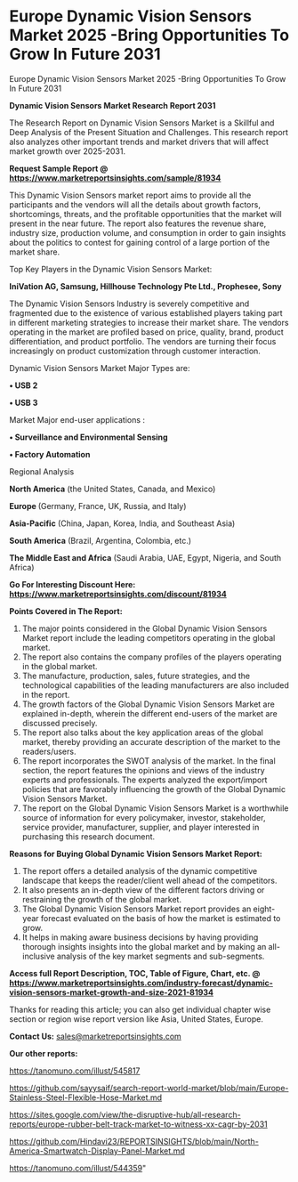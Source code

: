# Europe Dynamic Vision Sensors Market 2025 -Bring Opportunities To Grow In Future 2031
Europe Dynamic Vision Sensors Market 2025 -Bring Opportunities To Grow In Future 2031

<strong>Dynamic Vision Sensors Market Research Report 2031</strong>

The Research Report on Dynamic Vision Sensors Market is a Skillful and Deep Analysis of the Present Situation and Challenges. This research report also analyzes other important trends and market drivers that will affect market growth over 2025-2031.

<strong>Request Sample Report @ <a href=https://www.marketreportsinsights.com/sample/81934>https://www.marketreportsinsights.com/sample/81934</a></strong>

This Dynamic Vision Sensors market report aims to provide all the participants and the vendors will all the details about growth factors, shortcomings, threats, and the profitable opportunities that the market will present in the near future. The report also features the revenue share, industry size, production volume, and consumption in order to gain insights about the politics to contest for gaining control of a large portion of the market share.

Top Key Players in the Dynamic Vision Sensors Market:

<strong>IniVation AG, Samsung, Hillhouse Technology Pte Ltd., Prophesee, Sony</strong>

The Dynamic Vision Sensors Industry is severely competitive and fragmented due to the existence of various established players taking part in different marketing strategies to increase their market share. The vendors operating in the market are profiled based on price, quality, brand, product differentiation, and product portfolio. The vendors are turning their focus increasingly on product customization through customer interaction.

Dynamic Vision Sensors Market Major Types are:

<strong>• USB 2

• USB 3</strong>

Market Major end-user applications :

<strong>• Surveillance and Environmental Sensing

• Factory Automation</strong>

Regional Analysis

</u><strong><b>North America</b></strong> (the United States, Canada, and Mexico)

<strong><b>Europe </b></strong>(Germany, France, UK, Russia, and Italy)

<strong><b>Asia-Pacific</b></strong> (China, Japan, Korea, India, and Southeast Asia)

<strong><b>South America</b></strong> (Brazil, Argentina, Colombia, etc.)

<strong><b>The Middle East and Africa</b></strong> (Saudi Arabia, UAE, Egypt, Nigeria, and South Africa)

<strong>Go For Interesting Discount Here: <a href=https://www.marketreportsinsights.com/discount/81934>https://www.marketreportsinsights.com/discount/81934</a></strong>

<strong>Points Covered in The Report:</strong>
<ol>
  <li>The major points considered in the Global Dynamic Vision Sensors Market report include the leading competitors operating in the global market.</li>
  <li>The report also contains the company profiles of the players operating in the global market.</li>
  <li>The manufacture, production, sales, future strategies, and the technological capabilities of the leading manufacturers are also included in the report.</li>
  <li>The growth factors of the Global Dynamic Vision Sensors Market are explained in-depth, wherein the different end-users of the market are discussed precisely.</li>
  <li>The report also talks about the key application areas of the global market, thereby providing an accurate description of the market to the readers/users.</li>
  <li>The report incorporates the SWOT analysis of the market. In the final section, the report features the opinions and views of the industry experts and professionals. The experts analyzed the export/import policies that are favorably influencing the growth of the Global Dynamic Vision Sensors Market.</li>
  <li>The report on the Global Dynamic Vision Sensors Market is a worthwhile source of information for every policymaker, investor, stakeholder, service provider, manufacturer, supplier, and player interested in purchasing this research document.</li>
</ol>
<strong>Reasons for Buying Global Dynamic Vision Sensors Market Report:</strong>

<ol>
  <li>The report offers a detailed analysis of the dynamic competitive landscape that keeps the reader/client well ahead of the competitors.</li>
  <li>It also presents an in-depth view of the different factors driving or restraining the growth of the global market.</li>
  <li>The Global Dynamic Vision Sensors Market report provides an eight-year forecast evaluated on the basis of how the market is estimated to grow.</li>
  <li>It helps in making aware business decisions by having providing thorough insights insights into the global market and by making an all-inclusive analysis of the key market segments and sub-segments.</li>
</ol>
<strong>Access full Report Description, TOC, Table of Figure, Chart, etc. @ <a href=https://www.marketreportsinsights.com/industry-forecast/dynamic-vision-sensors-market-growth-and-size-2021-81934>https://www.marketreportsinsights.com/industry-forecast/dynamic-vision-sensors-market-growth-and-size-2021-81934</a></strong>


Thanks for reading this article; you can also get individual chapter wise section or region wise report version like Asia, United States, Europe.

<strong>Contact Us:</strong>
sales@marketreportsinsights.com

<strong>Our other reports:</strong>

<a href=https://tanomuno.com/illust/545817>https://tanomuno.com/illust/545817</a>

<a href=https://github.com/sayysaif/search-report-world-market/blob/main/Europe-Stainless-Steel-Flexible-Hose-Market.md>https://github.com/sayysaif/search-report-world-market/blob/main/Europe-Stainless-Steel-Flexible-Hose-Market.md</a>

<a href=https://sites.google.com/view/the-disruptive-hub/all-research-reports/europe-rubber-belt-track-market-to-witness-xx-cagr-by-2031>https://sites.google.com/view/the-disruptive-hub/all-research-reports/europe-rubber-belt-track-market-to-witness-xx-cagr-by-2031</a>

<a href=https://github.com/Hindavi23/REPORTSINSIGHTS/blob/main/North-America-Smartwatch-Display-Panel-Market.md>https://github.com/Hindavi23/REPORTSINSIGHTS/blob/main/North-America-Smartwatch-Display-Panel-Market.md</a>

<a href=https://tanomuno.com/illust/544359>https://tanomuno.com/illust/544359</a>"
